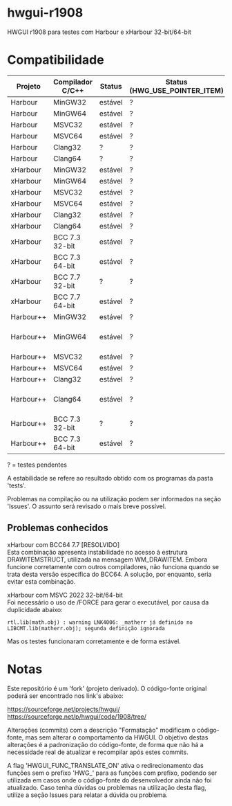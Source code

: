 # hwgui-r1908
HWGUI r1908 para testes com Harbour e xHarbour 32-bit/64-bit

# Compatibilidade

| Projeto   | Compilador C/C++ | Status   | Status (HWG_USE_POINTER_ITEM) | Notas |
| --------- | ---------------- | -------- | ----------------------------- | ----- |
| Harbour   | MinGW32          | estável  | ? | ...   |
| Harbour   | MinGW64          | estável  | ? | ...   |
| Harbour   | MSVC32           | estável  | ? | ...   |
| Harbour   | MSVC64           | estável  | ? | ...   |
| Harbour   | Clang32          | ?        | ? | ...   |
| Harbour   | Clang64          | ?        | ? | ...   |
| xHarbour  | MinGW32          | estável  | ? | ...   |
| xHarbour  | MinGW64          | estável  | ? | ...   |
| xHarbour  | MSVC32           | estável  | ? | ...   |
| xHarbour  | MSVC64           | estável  | ? | ...   |
| xHarbour  | Clang32          | estável  | ? | ...   |
| xHarbour  | Clang64          | estável  | ? | ...   |
| xHarbour  | BCC 7.3 32-bit   | estável  | ? | ...   |
| xHarbour  | BCC 7.3 64-bit   | estável  | ? | ...   |
| xHarbour  | BCC 7.7 32-bit   | ?        | ? | ...   |
| xHarbour  | BCC 7.7 64-bit   | estável  | ? | ...   |
| Harbour++ | MinGW32          | estável  | ? | ...   |
| Harbour++ | MinGW64          | estável  | ? | requer flag -fpermissive |
| Harbour++ | MSVC32           | estável  | ? | ... |
| Harbour++ | MSVC64           | estável  | ? | ... |
| Harbour++ | Clang32          | estável  | ? | ... |
| Harbour++ | Clang64          | estável  | ? | requer flag -fpermissive |
| Harbour++ | BCC 7.3 32-bit   | ?        | ? | ...   |
| Harbour++ | BCC 7.3 64-bit   | estável  | ? | ...   |

? = testes pendentes

A estabilidade se refere ao resultado obtido com os programas da pasta 'tests'.

Problemas na compilação ou na utilização podem ser informados na seção
'Issues'. O assunto será revisado o mais breve possível.

## Problemas conhecidos

xHarbour com BCC64 7.7 [RESOLVIDO]  
Esta combinação apresenta instabilidade no acesso à estrutura DRAWITEMSTRUCT, utilizada na mensagem
WM_DRAWITEM. Embora funcione corretamente com outros compiladores, não funciona quando se trata desta
versão específica do BCC64. A solução, por enquanto, seria evitar esta combinação.

xHarbour com MSVC 2022 32-bit/64-bit  
Foi necessário o uso de /FORCE para gerar o executável, por causa da duplicidade abaixo:  
```
rtl.lib(math.obj) : warning LNK4006: _matherr já definido no LIBCMT.lib(matherr.obj); segunda definição ignorada
```
Mas os testes funcionaram corretamente e de forma estável.

# Notas

Este repositório é um 'fork' (projeto derivado). O código-fonte original poderá
ser encontrado nos link's abaixo:

https://sourceforge.net/projects/hwgui/  
https://sourceforge.net/p/hwgui/code/1908/tree/  

Alterações (commits) com a descrição "Formatação" modificam o código-fonte, mas sem alterar o comportamento da
HWGUI. O objetivo destas alterações é a padronização do código-fonte, de forma que não há a necessidade real de
atualizar e recompilar após estes commits.

A flag 'HWGUI_FUNC_TRANSLATE_ON' ativa o redirecionamento das funções sem o prefixo 'HWG_' para as funções com prefixo,
podendo ser utilizada em casos onde o código-fonte do desenvolvedor ainda não foi atualizado. Caso tenha dúvidas ou problemas
na utilização desta flag, utilize a seção Issues para relatar a dúvida ou problema.
